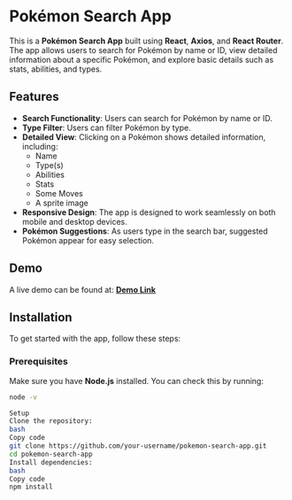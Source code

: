 # Pokémon Search App

This is a **Pokémon Search App** built using **React**, **Axios**, and **React Router**. The app allows users to search for Pokémon by name or ID, view detailed information about a specific Pokémon, and explore basic details such as stats, abilities, and types.

## Features

- **Search Functionality**: Users can search for Pokémon by name or ID.
- **Type Filter**: Users can filter Pokémon by type.
- **Detailed View**: Clicking on a Pokémon shows detailed information, including:
  - Name
  - Type(s)
  - Abilities
  - Stats
  - Some Moves
  - A sprite image
- **Responsive Design**: The app is designed to work seamlessly on both mobile and desktop devices.
- **Pokémon Suggestions**: As users type in the search bar, suggested Pokémon appear for easy selection.

## Demo

A live demo can be found at: **[Demo Link](#)**

## Installation

To get started with the app, follow these steps:

### Prerequisites

Make sure you have **Node.js** installed. You can check this by running:

```bash
node -v

Setup
Clone the repository:
bash
Copy code
git clone https://github.com/your-username/pokemon-search-app.git
cd pokemon-search-app
Install dependencies:
bash
Copy code
npm install
